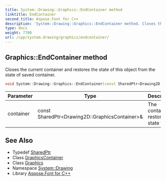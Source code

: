 ```yaml
---
title: System::Drawing::Graphics::EndContainer method
linktitle: EndContainer
second_title: Aspose.Font for C++
description: 'System::Drawing::Graphics::EndContainer method. Closes the current container and restores the state of this object from the state of saved container in C++.'
type: docs
weight: 7700
url: /cpp/system.drawing/graphics/endcontainer/
---
```

## Graphics::EndContainer method


Closes the current container and restores the state of this object from the state of saved container.

```cpp
void System::Drawing::Graphics::EndContainer(const SharedPtr<Drawing2D::GraphicsContainer> &container)
```


| Parameter | Type | Description |
| --- | --- | --- |
| container | const SharedPtr\<Drawing2D::GraphicsContainer\>\& | The container to restore the state from |

## See Also

* Typedef [SharedPtr](../../../system/sharedptr/)
* Class [GraphicsContainer](../../../system.drawing.drawing2d/graphicscontainer/)
* Class [Graphics](../)
* Namespace [System::Drawing](../../)
* Library [Aspose.Font for C++](../../../)
